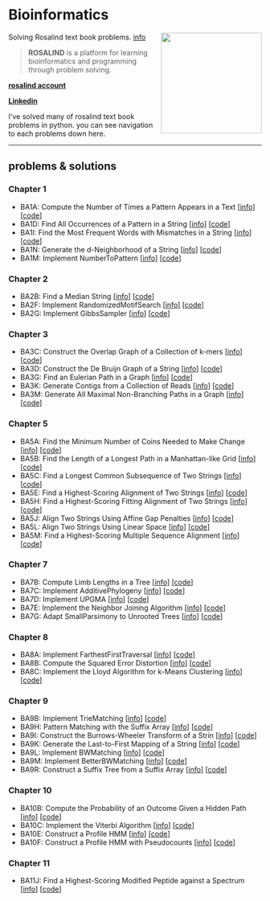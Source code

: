 # Bioinformatics
Solving Rosalind text book problems. [info](http://rosalind.info/problems/list-view/?location=bioinformatics-textbook-track)
<img src="http://rosalind.info/static/img/logo.png?v=1560257990"  width=200 align="right">
> **ROSALIND** is a platform for learning bioinformatics and programming through problem solving.


**[rosalind account](http://rosalind.info/users/96106741/)** 

**[Linkedin](https://www.linkedin.com/in/nimafathi/)**

  I've solved many of rosalind text book problems in python. you can see navigation to each problems down here.
***
## problems & solutions
### Chapter 1
* BA1A: Compute the Number of Times a Pattern Appears in a Text [[info](http://rosalind.info/problems/ba1a/)] [[code](https://github.com/NimaFathi/Bioinformatics/blob/main/BookProblems/Chapter1/BA1A)]
* BA1D: Find All Occurrences of a Pattern in a String [[info](http://rosalind.info/problems/ba1d/)] [[code](https://github.com/NimaFathi/Bioinformatics/blob/main/BookProblems/Chapter1/BA1D)]
* BA1I: Find the Most Frequent Words with Mismatches in a String [[info](http://rosalind.info/problems/ba1i/)] [[code](https://github.com/NimaFathi/Bioinformatics/blob/main/BookProblems/Chapter1/BA1I)]
* BA1N: Generate the d-Neighborhood of a String [[info](http://rosalind.info/problems/ba1n/)] [[code](https://github.com/NimaFathi/Bioinformatics/blob/main/BookProblems/Chapter1/BA1N)]
* BA1M: 	Implement NumberToPattern [[info](http://rosalind.info/problems/ba1m/)] [[code](https://github.com/NimaFathi/Bioinformatics/blob/main/BookProblems/Chapter1/Implement%20NumberToPattern(BA1M))]

### Chapter 2
* BA2B:	Find a Median String [[info](http://rosalind.info/problems/ba2b/)] [[code](https://github.com/NimaFathi/Bioinformatics/blob/main/BookProblems/Chapter2/Implement%20MedianString%20(BA2B))]
* BA2F: Implement RandomizedMotifSearch [[info](http://rosalind.info/problems/ba2f/)] [[code](https://github.com/NimaFathi/Bioinformatics/blob/main/BookProblems/Chapter2/Implement%20RandomizedMotifSearch%20(BA2F))]
* BA2G: Implement GibbsSampler [[info](http://rosalind.info/problems/ba2g/)] [[code](https://github.com/NimaFathi/Bioinformatics/tree/main/BookProblems/Chapter2/Implement%20Gibssampler(BA2G))]

### Chapter 3
* BA3C: 	Construct the Overlap Graph of a Collection of k-mers [[info](http://rosalind.info/problems/ba3c/)] [[code](https://github.com/NimaFathi/Bioinformatics/tree/main/BookProblems/Chapter3/Overlap%20Graph%20Problem(BA3C))]
* BA3D: Construct the De Bruijn Graph of a String [[info](http://rosalind.info/problems/ba3d/)] [[code](https://github.com/NimaFathi/Bioinformatics/tree/main/BookProblems/Chapter3/De%20Bruijn%20Graph(BA3D))]
* BA3G: Find an Eulerian Path in a Graph [[info](http://rosalind.info/problems/ba3g/)] [[code](https://github.com/NimaFathi/Bioinformatics/tree/main/BookProblems/Chapter3/Eulerian%20Path(BA3G))]
* BA3K: Generate Contigs from a Collection of Reads [[info](http://rosalind.info/problems/ba3k/)] [[code](https://github.com/NimaFathi/Bioinformatics/tree/main/BookProblems/Chapter3/Contig%20generation%20Problem(BA3K))]
* BA3M: Generate All Maximal Non-Branching Paths in a Graph [[info](http://rosalind.info/problems/ba3m/)] [[code](https://github.com/NimaFathi/Bioinformatics/tree/main/BookProblems/Chapter3/Generate%20All%20Maximal%20Non-Branching%20Paths%20in%20a%20Graph(BA3M))]

### Chapter 5
* BA5A: Find the Minimum Number of Coins Needed to Make Change [[info](http://rosalind.info/problems/ba5a/)] [[code](https://github.com/NimaFathi/Bioinformatics/tree/main/BookProblems/Chapter5/MiniMumNumberOfCoins(BA5A))]
* BA5B: Find the Length of a Longest Path in a Manhattan-like Grid [[info](http://rosalind.info/problems/ba5b/)] [[code](https://github.com/NimaFathi/Bioinformatics/tree/main/BookProblems/Chapter5/ManhatanProblem(BA5B))]
* BA5C: Find a Longest Common Subsequence of Two Strings [[info](http://rosalind.info/problems/ba5c/)] [[code](https://github.com/NimaFathi/Bioinformatics/tree/main/BookProblems/Chapter5/LongestCommonSubsequence(BA5C))]
* BA5E: Find a Highest-Scoring Alignment of Two Strings [[info](http://rosalind.info/problems/ba5e/)] [[code](https://github.com/NimaFathi/Bioinformatics/tree/main/BookProblems/Chapter5/Find%20a%20Highest-Scoring%20Alignment%20of%20Two%20Strings(BA5E))]
* BA5H: Find a Highest-Scoring Fitting Alignment of Two Strings [[info](http://rosalind.info/problems/ba5h/)] [[code](https://github.com/NimaFathi/Bioinformatics/tree/main/BookProblems/Chapter5/GlobalAlignmentProblem(BA5H))]
* BA5J: Align Two Strings Using Affine Gap Penalties [[info](http://rosalind.info/problems/ba5j/)] [[code](https://github.com/NimaFathi/Bioinformatics/tree/main/BookProblems/Chapter5/Alignment%20with%20Affine%20Gap%20Penalties%20Problem(BA5J))]
* BA5L: Align Two Strings Using Linear Space [[info](http://rosalind.info/problems/ba5l/)] [[code](https://github.com/NimaFathi/Bioinformatics/tree/main/BookProblems/Chapter5/Space%20Efficient%20Squence%20Alignment(BA5L))]
* BA5M:	Find a Highest-Scoring Multiple Sequence Alignment [[info](http://rosalind.info/problems/ba5m/)] [[code](https://github.com/NimaFathi/Bioinformatics/tree/main/BookProblems/Chapter5/Multiple%20Longest%20Common%20Subsequence%20Problem(BA5M))]

### Chapter 7
* BA7B: Compute Limb Lengths in a Tree [[info](http://rosalind.info/problems/ba7b/)] [[code](https://github.com/NimaFathi/Bioinformatics/tree/main/BookProblems/Chapter7/Compute%20Limb%20Length%20in%20a%20Tree%20(B7AB))]
* BA7C: Implement AdditivePhylogeny [[info](http://rosalind.info/problems/ba7c/)] [[code](https://github.com/NimaFathi/Bioinformatics/tree/main/BookProblems/Chapter7/Implement%20AdditivePhylogeny%20(BA7C))]
* BA7D: Implement UPGMA [[info](http://rosalind.info/problems/ba7d/)] [[code](https://github.com/NimaFathi/Bioinformatics/tree/main/BookProblems/Chapter7/Implement%20UPGMA%20(BA7D))]
* BA7E: Implement the Neighbor Joining Algorithm [[info](http://rosalind.info/problems/ba7e/)] [[code](https://github.com/NimaFathi/Bioinformatics/tree/main/BookProblems/Chapter7/Implement%20the%20Neighbor%20Joining%20Algorithm(B7AE))]
* BA7G: Adapt SmallParsimony to Unrooted Trees [[info](http://rosalind.info/problems/ba7g/)] [[code](https://github.com/NimaFathi/Bioinformatics/tree/main/BookProblems/Chapter7/Small%20Persimony(BA7G))]

### Chapter 8
* BA8A: Implement FarthestFirstTraversal [[info](http://rosalind.info/problems/ba8a/)] [[code](https://github.com/NimaFathi/Bioinformatics/tree/main/BookProblems/Chapter8/Implement%20FarthestFirstTraversal(BA8A))]
* BA8B: Compute the Squared Error Distortion [[info](http://rosalind.info/problems/ba8b/)] [[code](https://github.com/NimaFathi/Bioinformatics/tree/main/BookProblems/Chapter8/Compute%20the%20Squared%20Error%20Distortion%20(BA8B))]
* BA8C: Implement the Lloyd Algorithm for k-Means Clustering [[info](http://rosalind.info/problems/ba8c/)] [[code](https://github.com/NimaFathi/Bioinformatics/tree/main/BookProblems/Chapter8/Implement%20the%20Lloyd%20Algorithm%20for%20K-Means%20Clustering%20(BA8C))]

### Chapter 9
* BA9B: Implement TrieMatching [[info](http://rosalind.info/problems/ba9b/)] [[code](https://github.com/NimaFathi/Bioinformatics/tree/main/BookProblems/Chapter9/TrieMatching(BA9B))]
* BA9H: Pattern Matching with the Suffix Array [[info](http://rosalind.info/problems/ba9h/)] [[code](https://github.com/NimaFathi/Bioinformatics/tree/main/BookProblems/Chapter9/Pattern%20Matching%20With%20Suffix%20Array(BA9H))]
* BA9I: Construct the Burrows-Wheeler Transform of a Strin [[info](http://rosalind.info/problems/ba9i/)] [[code](https://github.com/NimaFathi/Bioinformatics/tree/main/BookProblems/Chapter9/Construct%20Burrows-Wheeler%20Transform(BA9I))]
* BA9K: Generate the Last-to-First Mapping of a String [[info](http://rosalind.info/problems/ba9k/)] [[code](https://github.com/NimaFathi/Bioinformatics/tree/main/BookProblems/Chapter9/Generate%20the%20Last-to-First%20Mapping%20of%20a%20String(BA9K))]
* BA9L: Implement BWMatching [[info](http://rosalind.info/problems/ba9l/)] [[code](https://github.com/NimaFathi/Bioinformatics/tree/main/BookProblems/Chapter9/BWMatching(BA9L))]
* BA9M: Implement BetterBWMatching [[info](http://rosalind.info/problems/ba9m/)] [[code](https://github.com/NimaFathi/Bioinformatics/tree/main/BookProblems/Chapter9/Implement%20BetterBWNatching(BA9M))]
* BA9R: Construct a Suffix Tree from a Suffix Array [[info](http://rosalind.info/problems/ba9r/)] [[code](https://github.com/NimaFathi/Bioinformatics/tree/main/BookProblems/Chapter9/Construct%20a%20Suffix%20Tree%20from%20a%20Suffix%20Array%20(BA9R))]

### Chapter 10
* BA10B: Compute the Probability of an Outcome Given a Hidden Path [[info](http://rosalind.info/problems/ba10b/)] [[code](https://github.com/NimaFathi/Bioinformatics/tree/main/BookProblems/Chapter10/Probability%20of%20an%20Outcome%20Given%20a%20Hidden%20Path%20Problem%20(BA10B))]
* BA10C: Implement the Viterbi Algorithm [[info](http://rosalind.info/problems/ba10c/)] [[code](https://github.com/NimaFathi/Bioinformatics/tree/main/BookProblems/Chapter10/Implement%20the%20Viterbi%20Algorithm%20(BA10C))]
* BA10E: Construct a Profile HMM [[info](http://rosalind.info/problems/ba10e/)] [[code](https://github.com/NimaFathi/Bioinformatics/tree/main/BookProblems/Chapter10/Probability%20of%20an%20Outcome%20Given%20a%20Hidden%20Path%20Problem%20(BA10B))]
* BA10F: Construct a Profile HMM with Pseudocounts [[info](http://rosalind.info/problems/ba10f/)] [[code](https://github.com/NimaFathi/Bioinformatics/tree/main/BookProblems/Chapter10/Construct%20a%20Profile%20HMM%20with%20Pseudocounts(Ba10F))]

### Chapter 11
* BA11J: Find a Highest-Scoring Modified Peptide against a Spectrum [[info](http://rosalind.info/problems/ba11j/)] [[code](https://github.com/NimaFathi/Bioinformatics/tree/main/BookProblems/Chapter11/Find%20a%20Highest-Scoring%20Modified%20Peptide%20against%20a%20Spectrum(BA11J))]
